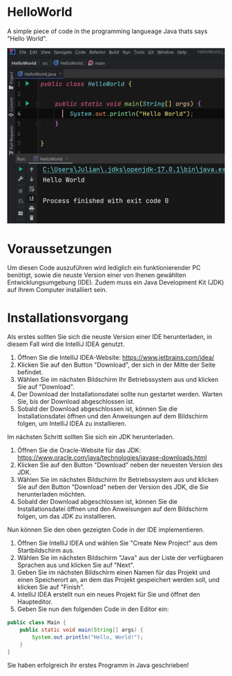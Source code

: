 # HelloWorld
A simple piece of code in the programming langueage Java thats says "Hello World".


<img src="https://raw.githubusercontent.com/Schweitzerle/HelloWorld/main/HelloWorldScrnshot.png" width="800" height="auto">

# Voraussetzungen

Um diesen Code auszuführen wird lediglich ein funktionierender PC benötigt, sowie die neuste Version einer von Ihenen gewählten Entwicklungsumgebung (IDE). Zudem muss ein Java Development Kit (JDK) auf Ihrem Computer installiert sein.

# Installationsvorgang
Als erstes sollten Sie sich die neuste Version einer IDE herunterladen, in diesem Fall wird die IntelliJ IDEA genutzt. 
1. Öffnen Sie die IntelliJ IDEA-Website: https://www.jetbrains.com/idea/
2. Klicken Sie auf den Button "Download", der sich in der Mitte der Seite befindet.
3. Wählen Sie im nächsten Bildschirm Ihr Betriebssystem aus und klicken Sie auf "Download".
4. Der Download der Installationsdatei sollte nun gestartet werden. Warten Sie, bis der Download abgeschlossen ist.
5. Sobald der Download abgeschlossen ist, können Sie die Installationsdatei öffnen und den Anweisungen auf dem Bildschirm folgen, um IntelliJ IDEA zu installieren.

Im nächsten Schritt sollten Sie sich ein JDK herunterladen.
1. Öffnen Sie die Oracle-Website für das JDK: https://www.oracle.com/java/technologies/javase-downloads.html
2. Klicken Sie auf den Button "Download" neben der neuesten Version des JDK.
3. Wählen Sie im nächsten Bildschirm Ihr Betriebssystem aus und klicken Sie auf den Button "Download" neben der Version des JDK, die Sie herunterladen möchten.
4. Sobald der Download abgeschlossen ist, können Sie die Installationsdatei öffnen und den Anweisungen auf dem Bildschirm folgen, um das JDK zu installieren.

Nun können Sie den oben gezeigten Code in der IDE implementieren.

1. Öffnen Sie IntelliJ IDEA und wählen Sie "Create New Project" aus dem Startbildschirm aus.
2. Wählen Sie im nächsten Bildschirm "Java" aus der Liste der verfügbaren Sprachen aus und klicken Sie auf "Next".
3. Geben Sie im nächsten Bildschirm einen Namen für das Projekt und einen Speicherort an, an dem das Projekt gespeichert werden soll, und klicken Sie auf "Finish".
4. IntelliJ IDEA erstellt nun ein neues Projekt für Sie und öffnet den Haupteditor.
5. Geben Sie nun den folgenden Code in den Editor ein:

``` java
public class Main {
    public static void main(String[] args) {
        System.out.println("Hello, World!");
    }
}
```

Sie haben erfolgreich ihr erstes Programm in Java geschrieben!
